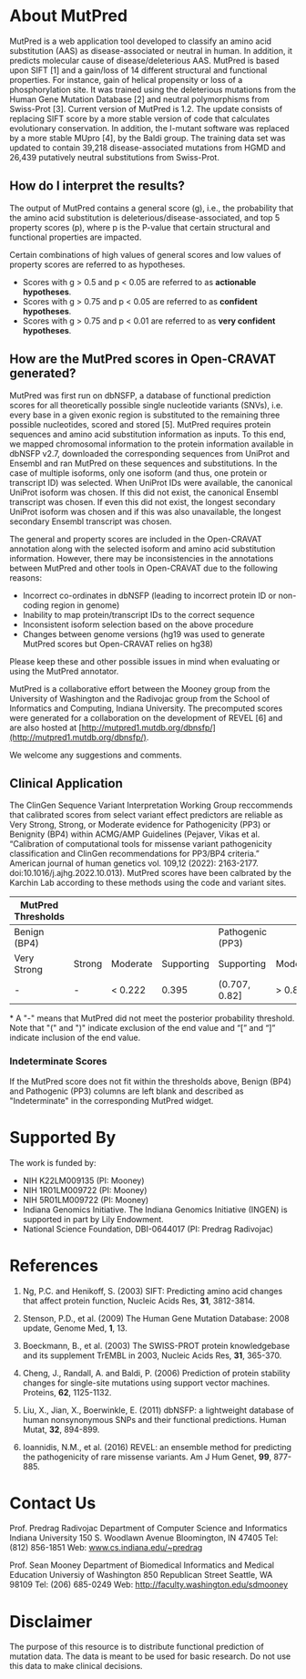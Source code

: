 # About MutPred

MutPred is a web application tool developed to classify an amino acid substitution (AAS) as disease-associated or neutral in human. In addition, it predicts molecular cause of disease/deleterious AAS. MutPred is based upon SIFT [1] and a gain/loss of 14 different structural and functional properties. For instance, gain of helical propensity or loss of a phosphorylation site. It was trained using the deleterious mutations from the Human Gene Mutation Database [2] and neutral polymorphisms from Swiss-Prot [3]. Current version of MutPred is 1.2. The update consists of replacing SIFT score by a more stable version of code that calculates evolutionary conservation. In addition, the I-mutant software was replaced by a more stable MUpro [4], by the Baldi group. The training data set was updated to contain 39,218 disease-associated mutations from HGMD and 26,439 putatively neutral substitutions from Swiss-Prot. 

## How do I interpret the results? 
The output of MutPred contains a general score (g), i.e., the probability that the amino acid substitution is deleterious/disease-associated, and top 5 property scores (p), where p is the P-value that certain structural and functional properties are impacted. 

Certain combinations of high values of general scores and low values of property scores are referred to as hypotheses.

- Scores with g > 0.5 and p < 0.05 are referred to as **actionable hypotheses**.
- Scores with g > 0.75 and p < 0.05 are referred to as **confident hypotheses**.
- Scores with g > 0.75 and p < 0.01 are referred to as **very confident hypotheses**.

## How are the MutPred scores in Open-CRAVAT generated?
MutPred was first run on dbNSFP, a database of functional prediction scores for all theoretically possible single nucleotide variants (SNVs), i.e. every base in a given exonic region is substituted to the remaining three possible nucleotides, scored and stored [5]. MutPred requires protein sequences and amino acid substitution information as inputs. To this end, we mapped chromosomal information to the protein information available in dbNSFP v2.7, downloaded the corresponding sequences from UniProt and Ensembl and ran MutPred on these sequences and substitutions. In the case of multiple isoforms, only one isoform (and thus, one protein or transcript ID) was selected. When UniProt IDs were available, the canonical UniProt isoform was chosen. If this did not exist, the canonical Ensembl transcript was chosen. If even this did not exist, the longest secondary UniProt isoform was chosen and if this was also unavailable, the longest secondary Ensembl transcript was chosen.

The general and property scores are included in the Open-CRAVAT annotation along with the selected isoform and amino acid substitution information. However, there may be inconsistencies in the annotations between MutPred and other tools in Open-CRAVAT due to the following reasons:

- Incorrect co-ordinates in dbNSFP (leading to incorrect protein ID or non-coding region in genome)
- Inability to map protein/transcript IDs to the correct sequence
- Inconsistent isoform selection based on the above procedure
- Changes between genome versions (hg19 was used to generate MutPred scores but Open-CRAVAT relies on hg38)

Please keep these and other possible issues in mind when evaluating or using the MutPred annotator.

MutPred is a collaborative effort between the Mooney group from the University of Washington and the Radivojac group from the School of Informatics and Computing, Indiana University. The precomputed scores were generated for a collaboration on the development of REVEL [6] and are also hosted at [http://mutpred1.mutdb.org/dbnsfp/](http://mutpred1.mutdb.org/dbnsfp/).

We welcome any suggestions and comments.


## Clinical Application

 The ClinGen Sequence Variant Interpretation Working Group reccommends that calibrated scores from select variant effect predictors are reliable as Very Strong, Strong, or Moderate evidence for Pathogenicity (PP3) or Benignity (BP4) within ACMG/AMP Guidelines (Pejaver, Vikas et al. “Calibration of computational tools for missense variant pathogenicity classification and ClinGen recommendations for PP3/BP4 criteria.” American journal of human genetics vol. 109,12 (2022): 2163-2177. doi:10.1016/j.ajhg.2022.10.013). MutPred scores have been calbrated by the Karchin Lab according to these methods using the code and variant sites.

 | MutPred Thresholds |        |          |            |                  |          |        |             |
 |--------------------|--------|----------|------------|------------------|----------|--------|-------------|
 | Benign (BP4)       |        |          |            | Pathogenic (PP3) |          |        |             |
 | Very Strong        | Strong | Moderate | Supporting | Supporting       | Moderate | Strong | Very Strong |
 | -                  | -      | < 0.222  | 0.395      | (0.707, 0.82]    | > 0.82   |        | -           |


 \* A "-" means that MutPred did not meet the posterior probability threshold. Note that "(" and ")" indicate exclusion of the end value and “[” and “]” indicate inclusion of the end value.

 ### Indeterminate Scores

 If the MutPred score does not fit within the thresholds above, Benign (BP4) and Pathogenic (PP3) columns are left blank and described as "Indeterminate" in the corresponding MutPred widget.


# Supported By

The work is funded by:
- NIH K22LM009135 (PI: Mooney)
- NIH 1R01LM009722 (PI: Mooney)
- NIH 5R01LM009722 (PI: Mooney)
- Indiana Genomics Initiative. The Indiana Genomics Initiative (INGEN) is supported in part by Lily Endowment.
- National Science Foundation, DBI-0644017 (PI: Predrag Radivojac)

# References

1. Ng, P.C. and Henikoff, S. (2003) SIFT: Predicting amino acid changes that affect protein function, Nucleic Acids Res, **31**, 3812-3814.

2. Stenson, P.D., et al. (2009) The Human Gene Mutation Database: 2008 update, Genome Med, **1**, 13.

3. Boeckmann, B., et al. (2003) The SWISS-PROT protein knowledgebase and its supplement TrEMBL in 2003, Nucleic Acids Res, **31**, 365-370.

4. Cheng, J., Randall, A. and Baldi, P. (2006) Prediction of protein stability changes for single-site mutations using support vector machines. Proteins, **62**, 1125-1132.

5. Liu, X., Jian, X., Boerwinkle, E. (2011) dbNSFP: a lightweight database of human nonsynonymous SNPs and their functional predictions. Human Mutat, **32**, 894-899.

6. Ioannidis, N.M., et al. (2016) REVEL: an ensemble method for predicting the pathogenicity of rare missense variants. Am J Hum Genet, **99**, 877-885.

# Contact Us

Prof. Predrag Radivojac
Department of Computer Science and Informatics
Indiana University
150 S. Woodlawn Avenue
Bloomington, IN 47405
Tel: (812) 856-1851
Web: www.cs.indiana.edu/~predrag 

Prof. Sean Mooney 
Department of Biomedical Informatics and Medical Education
Universiy of Washington
850 Republican Street
Seattle, WA 98109 
Tel: (206) 685-0249
Web: http://faculty.washington.edu/sdmooney 

# Disclaimer

The purpose of this resource is to distribute functional prediction of mutation data. The data is meant to be used for basic research. Do not use this data to make clinical decisions. 

